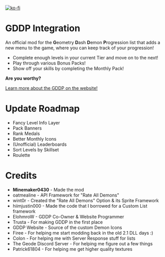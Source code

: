 [![ko-fi](https://ko-fi.com/img/githubbutton_sm.svg)](https://ko-fi.com/M4M8WCJ98)

# GDDP Integration

An official mod for the **G**eometry **D**ash **D**emon **P**rogression list that adds a new menu to the game, where you can keep track of your progression!

* Complete enough levels in your current Tier and move on to the next!
* Play through various Bonus Packs!
* Show off your skills by completing the Monthly Pack!

**Are you worthy?**

[Learn more about the GDDP on the website!](https://gddp.pro/)

# Update Roadmap

* Fancy Level Info Layer
* Pack Banners
* Rank Medals
* Better Monthly Icons
* (Unofficial) Leaderboards
* Sort Levels by Skillset
* Roulette

# Credits

* **Minemaker0430** - Made the mod
* oatmealine - API Framework for "Rate All Demons"
* wint0r - Created the "Rate All Demons" Option & its Sprite Framework
* hiimjustin000 - Made the code that I borrowed for a Custom List framework
* ElohmroW - GDDP Co-Owner & Website Programmer
* Trusta - For making GDDP in the first place
* GDDP Website - Source of the custom Demon Icons
* Firee - For helping me start modding back in the old 2.1 DLL days :)
* Colon - For helping me with Server Response stuff for lists
* The Geode Discord Server - For helping me figure out a few things
* Patrick61804 - For helping me get higher quality textures